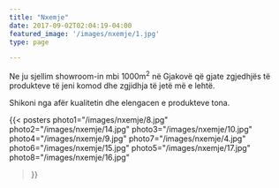 ```yaml
---
title: "Nxemje"
date: 2017-09-02T02:04:19-04:00
featured_image: '/images/nxemje/1.jpg'
type: page

---
```


<p>
Ne ju sjellim showroom-in mbi 1000m<sup>2</sup> në Gjakovë që gjate zgjedhjës të produkteve të jeni komod dhe zgjidhja të jetë më e lehtë. 

Shikoni nga afër kualitetin dhe elengacen e produkteve tona.</p>

<!--
photo1="/images/nxemje/1.jpg"-->
{{< posters 
photo1="/images/nxemje/8.jpg"
photo2="/images/nxemje/14.jpg"
photo3="/images/nxemje/10.jpg"
photo4="/images/nxemje/9.jpg"
photo7="/images/nxemje/4.jpg"
photo6="/images/nxemje/15.jpg"
photo5="/images/nxemje/17.jpg"
photo8="/images/nxemje/16.jpg"
 >}}
